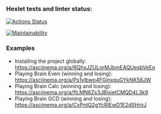 ### Hexlet tests and linter status:

[![Actions Status](https://github.com/llanaba/frontend-project-44/actions/workflows/hexlet-check.yml/badge.svg)](https://github.com/llanaba/frontend-project-44/actions)

[![Maintainability](https://api.codeclimate.com/v1/badges/abe14baaae8478233e3e/maintainability)](https://codeclimate.com/github/llanaba/frontend-project-44/maintainability)

### Examples

- Installing the project globally: https://asciinema.org/a/RQhxJZULorMJbmEAQUesbVeEn
- Playing Brain Even (winning and losing): https://asciinema.org/a/Ps1ylbwo4FGjnxguGYkNK56JW
- Playing Brain Calc (winning and losing): https://asciinema.org/a/flLMN6Zs3JBlsietCMQD4L3k9
- Playing Brain GCD (winning and losing): https://asciinema.org/a/CxPntQ2gYcRIEwD1E2dSHrirJ
